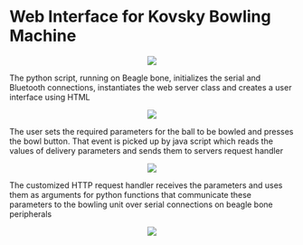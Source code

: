 # Web Interface for Kovsky Bowling Machine

<p align="center">
<img src="http://s13.postimg.org/5fzsswb6f/Screen_Shot_2014_11_19_at_2_18_15_AM.png" />
</p>

The python script, running on Beagle bone, initializes the serial and Bluetooth connections, instantiates the web server class and creates a user interface using HTML 

<p align="center">
<img src="http://picoolio.net/images/2014/11/19/ScreenShot2014-11-19at2.24.33AM.png" />
</p>

The user sets the required parameters for the ball to be bowled and presses the bowl button. That event is picked up by java script which reads the values of delivery parameters and sends them to servers request handler

<p align="center">
<img src="http://picoolio.net/images/2014/11/19/ScreenShot2014-11-19at2.24.43AM.png" />
</p>

The customized HTTP request handler receives the parameters and uses them as arguments for python functions that communicate these parameters to the bowling unit over serial connections on beagle bone peripherals

<p align="center">
<img src="http://picoolio.net/images/2014/11/19/ScreenShot2014-11-19at2.25.01AM.png" />
</p>
